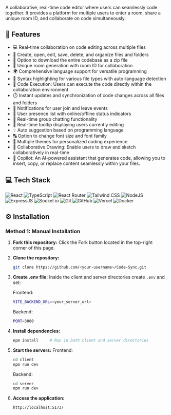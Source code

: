 A collaborative, real-time code editor where users can seamlessly code together. It provides a platform for multiple users to enter a room, share a unique room ID, and collaborate on code simultaneously.

## 🔮 Features

- 💻 Real-time collaboration on code editing across multiple files
- 📁 Create, open, edit, save, delete, and organize files and folders
- 💾 Option to download the entire codebase as a zip file
- 🚀 Unique room generation with room ID for collaboration
- 🌍 Comprehensive language support for versatile programming
- 🌈 Syntax highlighting for various file types with auto-language detection
- 🚀 Code Execution: Users can execute the code directly within the collaboration environment
- ⏱️ Instant updates and synchronization of code changes across all files and folders
- 📣 Notifications for user join and leave events
- 👥 User presence list with online/offline status indicators
- 💬 Real-time group chatting functionality
- 🎩 Real-time tooltip displaying users currently editing
- 💡 Auto suggestion based on programming language
- 🔠 Option to change font size and font family
- 🎨 Multiple themes for personalized coding experience
- 🎨 Collaborative Drawing: Enable users to draw and sketch collaboratively in real-time
- 🤖 Copilot: An AI-powered assistant that generates code, allowing you to insert, copy, or replace content seamlessly within your files.

## 💻 Tech Stack

![React](https://img.shields.io/badge/React-20232A?style=for-the-badge&logo=react&logoColor=61DAFB)
![TypeScript](https://img.shields.io/badge/TypeScript-007ACC?style=for-the-badge&logo=typescript&logoColor=white)
![React Router](https://img.shields.io/badge/React_Router-CA4245?style=for-the-badge&logo=react-router&logoColor=white)
![Tailwind CSS](https://img.shields.io/badge/Tailwind_CSS-38B2AC?style=for-the-badge&logo=tailwind-css&logoColor=white)
![NodeJS](https://img.shields.io/badge/Node.js-43853D?style=for-the-badge&logo=node.js&logoColor=white)
![ExpressJS](https://img.shields.io/badge/Express.js-404D59?style=for-the-badge)
![Socket io](https://img.shields.io/badge/Socket.io-ffffff?style=for-the-badge)
![Git](https://img.shields.io/badge/GIT-E44C30?style=for-the-badge&logo=git&logoColor=white)
![GitHub](https://img.shields.io/badge/GitHub-100000?style=for-the-badge&logo=github&logoColor=white)
![Vercel](https://img.shields.io/badge/Vercel-000000?style=for-the-badge&logo=vercel&logoColor=white)
![Docker](https://img.shields.io/badge/Docker-2496ED?style=for-the-badge&logo=docker&logoColor=white)

## ⚙️ Installation

### Method 1: Manual Installation

1. **Fork this repository:** Click the Fork button located in the top-right corner of this page.
2. **Clone the repository:**
   ```bash
   git clone https://github.com/<your-username>/Code-Sync.git
   ```
3. **Create .env file:**
   Inside the client and server directories create `.env` and set:

   Frontend:

   ```bash
   VITE_BACKEND_URL=<your_server_url>
   ```

   Backend:

   ```bash
   PORT=3000
   ```

4. **Install dependencies:**
   ```bash
   npm install     # Run in both client and server directories
   ```
5. **Start the servers:**
   Frontend:
   ```bash
   cd client
   npm run dev
   ```
   Backend:
   ```bash
   cd server
   npm run dev
   ```
6. **Access the application:**
   ```bash
   http://localhost:5173/
   ```
